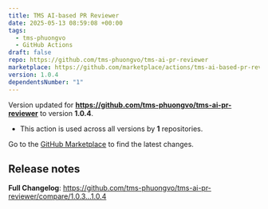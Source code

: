 ```yaml
---
title: TMS AI-based PR Reviewer
date: 2025-05-13 08:59:08 +00:00
tags:
  - tms-phuongvo
  - GitHub Actions
draft: false
repo: https://github.com/tms-phuongvo/tms-ai-pr-reviewer
marketplace: https://github.com/marketplace/actions/tms-ai-based-pr-reviewer
version: 1.0.4
dependentsNumber: "1"
---
```



Version updated for **https://github.com/tms-phuongvo/tms-ai-pr-reviewer** to version **1.0.4**.
- This action is used across all versions by **1** repositories.

Go to the [GitHub Marketplace](https://github.com/marketplace/actions/tms-ai-based-pr-reviewer) to find the latest changes.

## Release notes

**Full Changelog**: https://github.com/tms-phuongvo/tms-ai-pr-reviewer/compare/1.0.3...1.0.4
